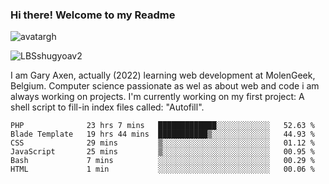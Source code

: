### Hi there! Welcome to my Readme 
![avatargh](https://user-images.githubusercontent.com/22075644/164934471-9e8af8ff-56fa-42c4-8061-5c7410433886.png)

![LBSshugyoav2](https://user-images.githubusercontent.com/22075644/164934218-25b846e8-bf56-4a0e-bd88-ab444310d7a8.png)



I am Gary Axen, actually (2022) learning web development at MolenGeek, Belgium.
Computer science passionate as wel as about web and code i am always working on projects.
I'm currently working on my first project: A shell script to fill-in index files called: "Autofill". 
<!--START_SECTION:waka-->

```text
PHP              23 hrs 7 mins   █████████████░░░░░░░░░░░░   52.63 %
Blade Template   19 hrs 44 mins  ███████████▒░░░░░░░░░░░░░   44.93 %
CSS              29 mins         ▒░░░░░░░░░░░░░░░░░░░░░░░░   01.12 %
JavaScript       25 mins         ▒░░░░░░░░░░░░░░░░░░░░░░░░   00.95 %
Bash             7 mins          ░░░░░░░░░░░░░░░░░░░░░░░░░   00.29 %
HTML             1 min           ░░░░░░░░░░░░░░░░░░░░░░░░░   00.06 %
```

<!--END_SECTION:waka-->

<!--
**LeBigSky/LebigSky** is a ✨ _special_ ✨ repository because its `README.md` (this file) appears on your GitHub profile.


as to get you started:

- 🔭 I’m currently working on ...
- 🌱 I’m currently learning ...
- 👯 I’m looking to collaborate on ...
- 🤔 I’m looking for help with ...
- 💬 Ask me about ...
- 📫 How to reach me: ...
- 😄 Pronouns: ...
- ⚡ Fun fact: ...
-->
